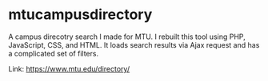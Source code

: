# mtucampusdirectory
 A campus direcotry search I made for MTU. 
I rebuilt this tool using PHP, JavaScript, CSS, and HTML. It loads search results via Ajax request and has a complicated set of filters. 

Link: https://www.mtu.edu/directory/
